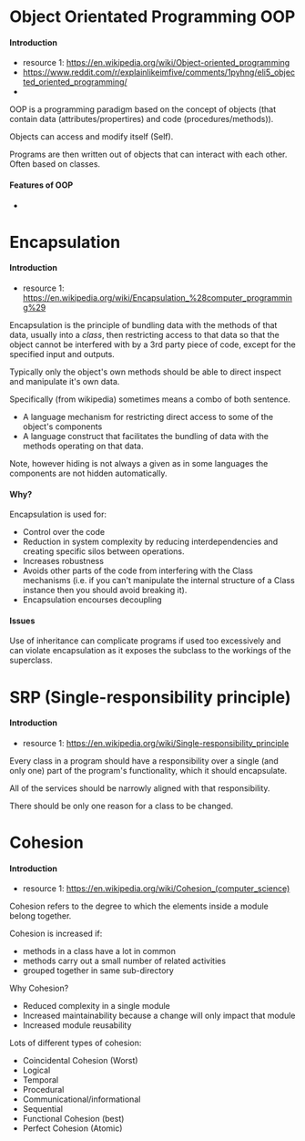 # Object Orientated Programming OOP

#### Introduction
- resource 1: https://en.wikipedia.org/wiki/Object-oriented_programming
- https://www.reddit.com/r/explainlikeimfive/comments/1pyhng/eli5_objected_oriented_programming/
-

OOP is a programming paradigm based on the concept of objects (that contain data (attributes/propertires) and code (procedures/methods)).

Objects can access and modify itself (Self).

Programs are then written out of objects that can interact with each other. Often based on classes.

#### Features of OOP
-

# Encapsulation
#### Introduction
- resource 1: https://en.wikipedia.org/wiki/Encapsulation_%28computer_programming%29

Encapsulation is the principle of bundling data with the methods of that data, usually into a *class*, then restricting access to that data so that the object cannot be interfered with by a 3rd party piece of code, except for the specified input and outputs.

Typically only the object's own methods should be able to direct inspect and manipulate it's own data.

Specifically (from wikipedia) sometimes means a combo of both sentence.
- A language mechanism for restricting direct access to some of the object's components
- A language construct that facilitates the bundling of data with the methods operating on that data.

Note, however hiding is not always a given as in some languages the components are not hidden automatically.

#### Why?

Encapsulation is used for:
- Control over the code
- Reduction in system complexity by reducing interdependencies and creating specific silos between operations.
- Increases robustness
- Avoids other parts of the code from interfering with the Class mechanisms (i.e. if you can't manipulate the internal structure of a Class instance then you should avoid breaking it).
- Encapsulation encourses decoupling

#### Issues

Use of inheritance can complicate programs if used too excessively and can violate encapsulation as it exposes the subclass to the workings of the superclass.


# SRP (Single-responsibility principle)

#### Introduction
- resource 1: https://en.wikipedia.org/wiki/Single-responsibility_principle

Every class in a program should have a responsibility over a single (and only one) part of the program's functionality, which it should encapsulate.

All of the services should be narrowly aligned with that responsibility.

There should be only one reason for a class to be changed.

# Cohesion

#### Introduction
- resource 1: https://en.wikipedia.org/wiki/Cohesion_(computer_science)

Cohesion refers to the degree to which the elements inside a module belong together.

Cohesion is increased if:
- methods in a class have a lot in common
- methods carry out a small number of related activities
- grouped together in same sub-directory

Why Cohesion?
- Reduced complexity in a single module
- Increased maintainability because a change will only impact that module
- Increased module reusability

Lots of different types of cohesion:
- Coincidental Cohesion (Worst)
- Logical
- Temporal
- Procedural
- Communicational/informational
- Sequential
- Functional Cohesion (best)
- Perfect Cohesion (Atomic)
